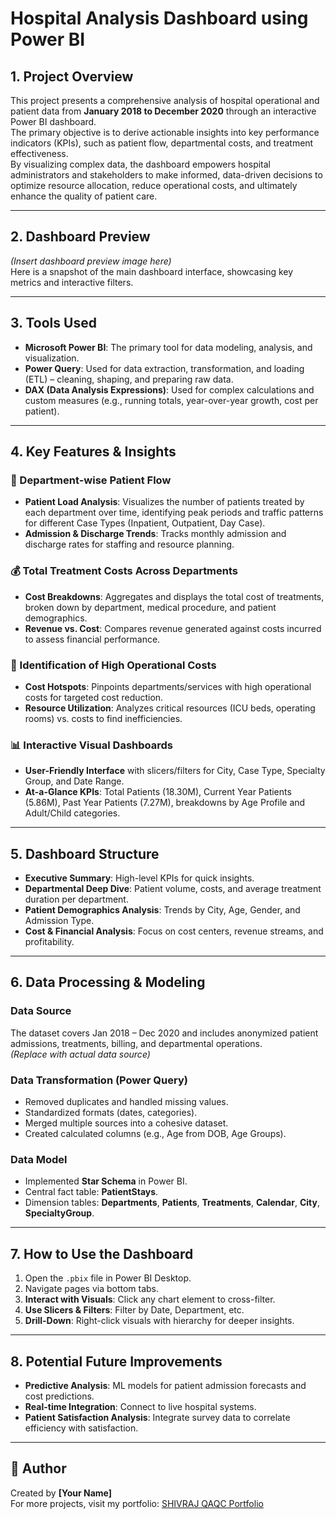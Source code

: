 # Hospital Analysis Dashboard using Power BI

## 1. Project Overview
This project presents a comprehensive analysis of hospital operational and patient data from **January 2018 to December 2020** through an interactive Power BI dashboard.  
The primary objective is to derive actionable insights into key performance indicators (KPIs), such as patient flow, departmental costs, and treatment effectiveness.  
By visualizing complex data, the dashboard empowers hospital administrators and stakeholders to make informed, data-driven decisions to optimize resource allocation, reduce operational costs, and ultimately enhance the quality of patient care.

---

## 2. Dashboard Preview
*(Insert dashboard preview image here)*  
Here is a snapshot of the main dashboard interface, showcasing key metrics and interactive filters.

---

## 3. Tools Used
- **Microsoft Power BI**: The primary tool for data modeling, analysis, and visualization.
- **Power Query**: Used for data extraction, transformation, and loading (ETL) – cleaning, shaping, and preparing raw data.
- **DAX (Data Analysis Expressions)**: Used for complex calculations and custom measures (e.g., running totals, year-over-year growth, cost per patient).

---

## 4. Key Features & Insights

### 🏥 Department-wise Patient Flow
- **Patient Load Analysis**: Visualizes the number of patients treated by each department over time, identifying peak periods and traffic patterns for different Case Types (Inpatient, Outpatient, Day Case).
- **Admission & Discharge Trends**: Tracks monthly admission and discharge rates for staffing and resource planning.

### 💰 Total Treatment Costs Across Departments
- **Cost Breakdowns**: Aggregates and displays the total cost of treatments, broken down by department, medical procedure, and patient demographics.
- **Revenue vs. Cost**: Compares revenue generated against costs incurred to assess financial performance.

### 🎯 Identification of High Operational Costs
- **Cost Hotspots**: Pinpoints departments/services with high operational costs for targeted cost reduction.
- **Resource Utilization**: Analyzes critical resources (ICU beds, operating rooms) vs. costs to find inefficiencies.

### 📊 Interactive Visual Dashboards
- **User-Friendly Interface** with slicers/filters for City, Case Type, Specialty Group, and Date Range.
- **At-a-Glance KPIs**: Total Patients (18.30M), Current Year Patients (5.86M), Past Year Patients (7.27M), breakdowns by Age Profile and Adult/Child categories.

---

## 5. Dashboard Structure
- **Executive Summary**: High-level KPIs for quick insights.
- **Departmental Deep Dive**: Patient volume, costs, and average treatment duration per department.
- **Patient Demographics Analysis**: Trends by City, Age, Gender, and Admission Type.
- **Cost & Financial Analysis**: Focus on cost centers, revenue streams, and profitability.

---

## 6. Data Processing & Modeling

### Data Source
The dataset covers Jan 2018 – Dec 2020 and includes anonymized patient admissions, treatments, billing, and departmental operations.  
*(Replace with actual data source)*

### Data Transformation (Power Query)
- Removed duplicates and handled missing values.
- Standardized formats (dates, categories).
- Merged multiple sources into a cohesive dataset.
- Created calculated columns (e.g., Age from DOB, Age Groups).

### Data Model
- Implemented **Star Schema** in Power BI.
- Central fact table: **PatientStays**.
- Dimension tables: **Departments**, **Patients**, **Treatments**, **Calendar**, **City**, **SpecialtyGroup**.

---

## 7. How to Use the Dashboard
1. Open the `.pbix` file in Power BI Desktop.
2. Navigate pages via bottom tabs.
3. **Interact with Visuals**: Click any chart element to cross-filter.
4. **Use Slicers & Filters**: Filter by Date, Department, etc.
5. **Drill-Down**: Right-click visuals with hierarchy for deeper insights.

---

## 8. Potential Future Improvements
- **Predictive Analysis**: ML models for patient admission forecasts and cost predictions.
- **Real-time Integration**: Connect to live hospital systems.
- **Patient Satisfaction Analysis**: Integrate survey data to correlate efficiency with satisfaction.

---

## 📌 Author
Created by **[Your Name]**  
For more projects, visit my portfolio: [SHIVRAJ QAQC Portfolio](https://therealshivrajroman.github.io/SHIVRAJ_QAQC/)

